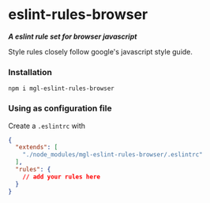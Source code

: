 # eslint-rules-browser

**_A eslint rule set for browser javascript_**

Style rules closely follow google's javascript style guide.

### Installation

`npm i mgl-eslint-rules-browser`

### Using as configuration file

Create a `.eslintrc` with

```json
{
  "extends": [
    "./node_modules/mgl-eslint-rules-browser/.eslintrc"
  ],
  "rules": {
    // add your rules here
  }
}

```
